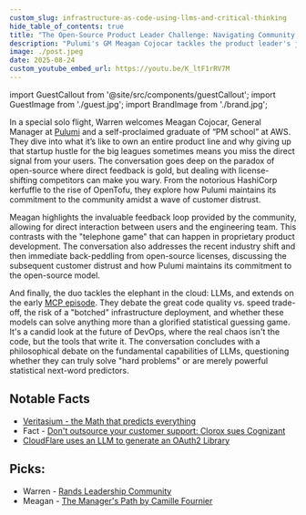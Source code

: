 ```yaml
---
custom_slug: infrastructure-as-code-using-llms-and-critical-thinking
hide_table_of_contents: true
title: "The Open-Source Product Leader Challenge: Navigating Community, Code, and Collaboration Chaos"
description: "Pulumi's GM Meagan Cojocar tackles the product leader's journey, the future of open source, her experience at AWS versus Pulumi, and the philosophical debate around LLMs in DevOps."
image: ./post.jpeg
date: 2025-08-24
custom_youtube_embed_url: https://youtu.be/K_ltF1rRV7M
---
```


import GuestCallout from '@site/src/components/guestCallout';
import GuestImage from './guest.jpg';
import BrandImage from './brand.jpg';

<GuestCallout name="Meagan Cojocar " link="https://www.linkedin.com/in/meagancojocar/" image={GuestImage} brandImg={BrandImage} />

In a special solo flight, Warren welcomes Meagan Cojocar, General Manager at [Pulumi](https://www.pulumi.com/) and a self-proclaimed graduate of “PM school” at AWS. They dive into what it’s like to own an entire product line and why giving up that startup hustle for the big leagues sometimes means you miss the direct signal from your users. The conversation goes deep on the paradox of open-source where direct feedback is gold, but dealing with license-shifting competitors can make you wary. From the notorious HashiCorp kerfuffle to the rise of OpenTofu, they explore how Pulumi maintains its commitment to the community amidst a wave of customer distrust.

Meagan highlights the invaluable feedback loop provided by the community, allowing for direct interaction between users and the engineering team. This contrasts with the "telephone game" that can happen in proprietary product development. The conversation also addresses the recent industry shift and then immediate back-peddling from open-source licenses, discussing the subsequent customer distrust and how Pulumi maintains its commitment to the open-source model.

And finally, the duo tackles the elephant in the cloud: LLMs, and extends on the early [MCP episode](../mcp-servers-and-agent-interactions/index.md). They debate the great code quality vs. speed trade-off, the risk of a "botched" infrastructure deployment, and whether these models can solve anything more than a glorified statistical guessing game. It's a candid look at the future of DevOps, where the real chaos isn't the code, but the tools that write it. The conversation concludes with a philosophical debate on the fundamental capabilities of LLMs, questioning whether they can truly solve "hard problems" or are merely powerful statistical next-word predictors.

## Notable Facts
* [Veritasium - the Math that predicts everything](https://www.youtube.com/watch?v=KZeIEiBrT_w)
* Fact - [Don't outsource your customer support: Clorox sues Cognizant](https://arstechnica.com/security/2025/07/how-do-hackers-get-passwords-sometimes-they-just-ask/)
* [CloudFlare uses an LLM to generate an OAuth2 Library](https://neilmadden.blog/2025/06/06/a-look-at-cloudflares-ai-coded-oauth-library/)

## Picks:
* Warren - [Rands Leadership Community](https://randsinrepose.com/welcome-to-rands-leadership-slack/)
* Meagan - [The Manager's Path by Camille Fournier](https://www.goodreads.com/book/show/33369254-the-manager-s-path)